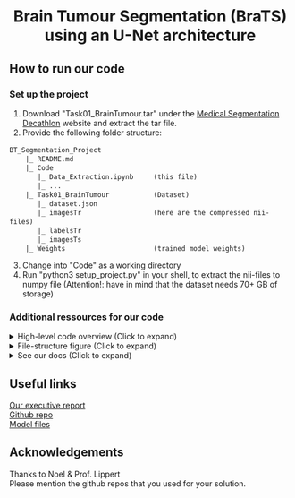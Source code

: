 # <div align="center">Brain Tumour Segmentation (BraTS) <br/> using an U-Net architecture</div>

## How to run our code
### Set up the project
1. Download "Task01_BrainTumour.tar" under the [Medical Segmentation Decathlon](http://medicaldecathlon.com) website and extract the tar file.
2. Provide the following folder structure:
```
BT_Segmentation_Project
    |_ README.md
    |_ Code
       |_ Data_Extraction.ipynb     (this file)
       |_ ...
    |_ Task01_BrainTumour           (Dataset)
       |_ dataset.json
       |_ imagesTr                  (here are the compressed nii-files)
       |_ labelsTr
       |_ imagesTs
    |_ Weights                      (trained model weights)
```
3. Change into "Code" as a working directory
4. Run "python3 setup_project.py" in your shell, to extract the nii-files to numpy file (Attention!: have in mind that the dataset needs 70+ GB of storage)


### Additional ressources for our code
<details>
  <summary>High-level code overview (Click to expand)</summary>

### Code Overview
#### Notebooks
- demo.ipynb:<br/>
Here we are executed our code, extracted results from it and visualized our results for our paper. Every discovery that we mention in our paper comes from here.

#### Python-files
- custom_losses.py:<br/>
Here you can find custom programmed losses. In addition you can find get_loss to calculate automatically the loss for a provieded loss-function. 

- data_loading.py:<br/>
Here you can find the dataloader. The function get_train_test_iters gives you the data iterators. 

- dataset_utils.py:<br/>
Here you can find everything ragarding to manipulate and processing data.

- train.py:<br/>
Here you can find the train_model function to train a model.

#### Folders
- Optional:<br/>
Here we are experimenting with our code.

- Architectures:<br/>
Here you can find all model architectures that we build.
</details>


<details>
  <summary>File-structure figure (Click to expand)</summary>
<p align="left"><img src="https://github.com/Space-Dream-42/brainTumourProject/blob/main/images/filestructure.jpg?raw=true" width="700" height="500"></p>
</details>


<details>
  <summary>See our docs (Click to expand)</summary>
    
### Documentation with sample function calls
    
custom_losses.py: 
| Function/Class| Description | Example |
| ----------- | ----------- |----------- |
| Header      | Title       |Title       |
| Paragraph   | Text        |Text        |

data_loading.py:
| Function/Class| Description | Example |
| ----------- | ----------- |----------- |
| Header      | Title       |Title       |
| Paragraph   | Text        |Text        |

dataset_utils.py:
| Function/Class| Description | Example |
| ----------- | ----------- |----------- |
| Header      | Title       |Title       |
| Paragraph   | Text        |Text        |

train.py:
| Function/Class| Description | Example |
| ----------- | ----------- |----------- |
| Header      | Title       |Title       |
| Paragraph   | Text        |Text        |

Architectures
* unet_2d.py: 

| Function/Class| Description | Example |
| ----------- | ----------- |----------- |
| Header      | Title       |Title       |
| Paragraph   | Text        |Text        |
* unet_3d.py: 

| Function/Class| Description | Example |
| ----------- | ----------- |----------- |
| Header      | Title       |Title       |
| Paragraph   | Text        |Text        |
</details>


## Useful links
[Our executive report]()  <br/>
[Github repo](https://github.com/Space-Dream-42/brainTumourProject) <br/>
[Model files](https://drive.google.com/drive/folders/1pTMtH2817WEceukKP52Lep9QR-ZB2WKz?usp=sharing) <br/>


## Acknowledgements
Thanks to Noel & Prof. Lippert <br/>
Please mention the github repos that you used for your solution.

